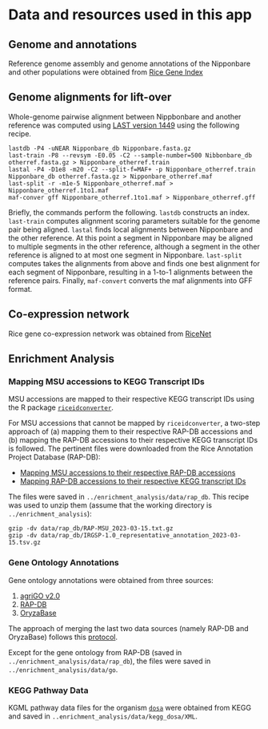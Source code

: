 # Data and resources used in this app
## Genome and annotations
Reference genome assembly and genome annotations of the Nipponbare and other populations were obtained
from [Rice Gene Index](https://riceome.hzau.edu.cn/download.html)

## Genome alignments for lift-over
Whole-genome pairwise alignment between Nippbonbare and another reference was computed using [LAST version 1449](https://gitlab.com/mcfrith/last) 
using the following recipe. 
```
lastdb -P4 -uNEAR Nipponbare_db Nipponbare.fasta.gz
last-train -P8 --revsym -E0.05 -C2 --sample-number=500 Nibbonbare_db otherref.fasta.gz > Nipponbare_otherref.train
lastal -P4 -D1e8 -m20 -C2 --split-f=MAF+ -p Nipponbare_otherref.train Nipponbare_db otherref.fasta.gz > Nipponbare_otherref.maf
last-split -r -m1e-5 Nipponbare_otherref.maf > Nipponbare_otherref.1to1.maf
maf-conver gff Nipponbare_otherref.1to1.maf > Nipponbare_otherref.gff
```
Briefly, the commands perform the following.
`lastdb` constructs an index. 
`last-train` computes alignment scoring parameters suitable for the genome pair being aligned.
`lastal` finds local alignments between Nipponbare and the other reference. 
At this point a segment in Nipponbare may be aligned to multiple segments in the other reference, 
although a segment in the other reference is aligned to at most one segment in Nipponbare.
`last-split` computes takes the alignments from above and finds one best alignment for each segment of Nipponbare,
resulting in a 1-to-1 alignments between the reference pairs.
Finally, `maf-convert` converts the maf alignments into GFF format.

## Co-expression network
Rice gene co-expression network was obtained from [RiceNet](https://www.inetbio.org/ricenet/dl.php?f=OS-CX)

## Enrichment Analysis

### Mapping MSU accessions to KEGG Transcript IDs

MSU accessions are mapped to their respective KEGG transcript IDs using the R package [`riceidconverter`](https://cran.r-project.org/web/packages/riceidconverter/index.html).

For MSU accessions that cannot be mapped by `riceidconverter`, a two-step approach of (a) mapping them to their respective RAP-DB accessions and (b) mapping the RAP-DB accessions to their respective KEGG transcript IDs is followed. The pertinent files were downloaded from the Rice Annotation Project Database (RAP-DB):
- [Mapping MSU accessions to their respective RAP-DB accessions](https://rapdb.dna.affrc.go.jp/download/archive/RAP-MSU_2023-03-15.txt.gz)
- [Mapping RAP-DB accessions to their respective KEGG transcript IDs](https://rapdb.dna.affrc.go.jp/download/archive/irgsp1/IRGSP-1.0_representative_annotation_2023-03-15.tsv.gz)

The files were saved in `../enrichment_analysis/data/rap_db`. This recipe was used to unzip them (assume that the working directory is `../enrichment_analysis`):

```
gzip -dv data/rap_db/RAP-MSU_2023-03-15.txt.gz
gzip -dv data/rap_db/IRGSP-1.0_representative_annotation_2023-03-15.tsv.gz
```

### Gene Ontology Annotations

Gene ontology annotations were obtained from three sources:
1. [agriGO v2.0](http://systemsbiology.cau.edu.cn/agriGOv2/download/871_slimGO)
2. [RAP-DB](https://rapdb.dna.affrc.go.jp/download/archive/irgsp1/IRGSP-1.0_representative_annotation_2023-03-15.tsv.gz)
3. [OryzaBase]()

The approach of merging the last two data sources (namely RAP-DB and OryzaBase) follows this [protocol](https://bio-protocol.org/exchange/protocoldetail?id=4446&type=1).

Except for the gene ontology from RAP-DB (saved in `../enrichment_analysis/data/rap_db`), the files were saved in `../enrichment_analysis/data/go`.

### KEGG Pathway Data

KGML pathway data files for the organism [`dosa`](https://www.genome.jp/kegg-bin/show_organism?org=dosa) were obtained from KEGG and saved in `..enrichment_analysis/data/kegg_dosa/XML`.
